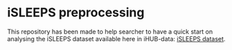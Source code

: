 # iSLEEPS preprocessing

This repository has been made to help searcher to have a quick start on analysing the iSLEEPS dataset available here in iHUB-data:
[iSLEEPS dataset](link).
